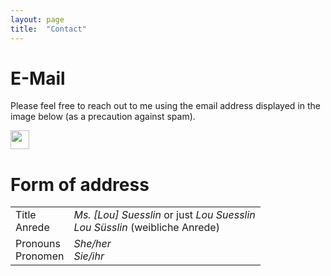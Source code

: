 ```yaml
---
layout: page
title:  "Contact"
---
```


<h1>E-Mail</h1>

Please feel free to reach out to me using the email address displayed in the image below (as a precaution against spam). 

<img src="https://i.postimg.cc/fLL2V9gW/mail-suesslin.png" height="30px">

<h1>Form of address</h1>

<table>
  <tr>
    <td>Title <br>Anrede</td>
    <td><i>Ms. [Lou] Suesslin</i> or just <i>Lou Suesslin</i> <br> <i>Lou Süsslin</i> (weibliche Anrede)</td>
  </tr>
  <tr>
    <td>Pronouns <br>Pronomen</td>
    <td><i>She/her</i> <br> <i>Sie/ihr</i></td>
  </tr>
</table>
